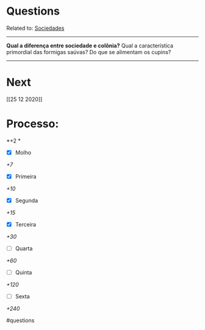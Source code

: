 # Questions
Related to: [Sociedades](Sociedades.md)

---

**Qual a diferença entre sociedade e colônia?**
Qual a característica primordial das formigas saúvas?
Do que se alimentam os cupins?

---
# Next
[[25 12 2020]]
# Processo:
*+2 *

- [x] Molho  

*+7* 

- [x] Primeira 

*+10* 

- [x] Segunda

*+15* 

- [x] Terceira 

*+30* 

- [ ] Quarta 

*+60* 

- [ ] Quinta 

*+120* 

- [ ] Sexta 

*+240* 


#questions